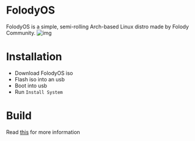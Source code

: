 # FolodyOS
FolodyOS is a simple, semi-rolling Arch-based Linux distro made by Folody Community.
![img](https://i.imgur.com/LRxYXoc.png)

# Installation
- Download FolodyOS iso
- Flash iso into an usb
- Boot into usb
- Run `Install System`

# Build
Read [this](https://github.com/FolodyOS/FolodyOS/blob/main/BUILDING.md) for more information
